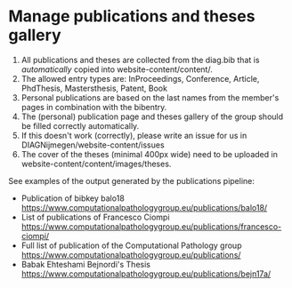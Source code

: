# Manage publications and theses gallery

1. All publications and theses are collected from the diag.bib that is *automatically* copied into website-content/content/.
2. The allowed entry types are: InProceedings, Conference, Article, PhdThesis, Mastersthesis, Patent, Book
3. Personal publications are based on the last names from the member's pages in combination with the bibentry.
4. The (personal) publication page and theses gallery of the group should be filled correctly automatically.
5. If this doesn't work (correctly), please write an issue for us in DIAGNijmegen/website-content/issues
6. The cover of the theses (minimal 400px wide) need to be uploaded in website-content/content/images/theses.

See examples of the output generated by the publications pipeline:
 - Publication of bibkey balo18 https://www.computationalpathologygroup.eu/publications/balo18/
 - List of publications of Francesco Ciompi https://www.computationalpathologygroup.eu/publications/francesco-ciompi/
 - Full list of publication of the Computational Pathology group https://www.computationalpathologygroup.eu/publications/
 - Babak Ehteshami Bejnordi's Thesis https://www.computationalpathologygroup.eu/publications/bejn17a/

